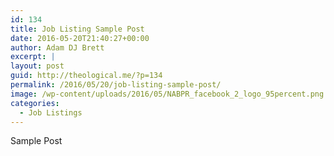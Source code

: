 ```yaml
---
id: 134
title: Job Listing Sample Post
date: 2016-05-20T21:40:27+00:00
author: Adam DJ Brett
excerpt: |
layout: post
guid: http://theological.me/?p=134
permalink: /2016/05/20/job-listing-sample-post/
image: /wp-content/uploads/2016/05/NABPR_facebook_2_logo_95percent.png
categories:
  - Job Listings
---
```

Sample Post